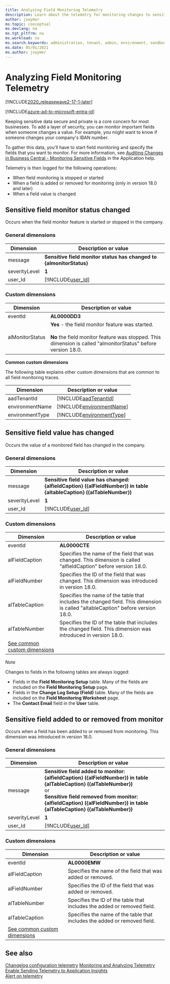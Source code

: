 ```yaml
---
title: Analyzing Field Monitoring Telemetry
description: Learn about the telemetry for monitoring changes to sensitive data in Business Central  
author: jswymer
ms.topic: conceptual
ms.devlang: na
ms.tgt_pltfrm: na
ms.workload: na
ms.search.keywords: administration, tenant, admin, environment, sandbox, telemetry, data, sensitive
ms.date: 05/01/2021
ms.author: jswymer
---
```


# Analyzing Field Monitoring Telemetry

[!INCLUDE[2020_releasewave2-17-1-later](../includes/2020_releasewave2-17-1-later.md)]

[!INCLUDE[azure-ad-to-microsoft-entra-id](~/../shared-content/shared/azure-ad-to-microsoft-entra-id.md)]

Keeping sensitive data secure and private is a core concern for most businesses. To add a layer of security, you can monitor important fields when someone changes a value. For example, you might want to know if someone changes your company's IBAN number.

To gather this data, you'll have to start field monitoring and specify the fields that you want to monitor.  For more information, see [Auditing Changes in Business Central - Monitoring Sensitive Fields](/dynamics365/business-central/across-log-changes#monitoring-sensitive-fields) in the Application help.

Telemetry is then logged for the following operations:

- When field monitoring is stopped or started
- When a field is added or removed for monitoring (only in version 18.0 and later)
- When a field value is changed  

## <a name="status"></a>Sensitive field monitor status changed

Occurs when the field monitor feature is started or stopped in the company.

<!--
{"Component":"Dynamics 365 Business Central Server","Telemetry schema version":"1.0","telemetrySchemaVersion":"1.0","Component version":"17.0.18204.18458","componentVersion":"17.0.18204.18458","Environment type":"Production","environmentType":"Production","deprecatedKeys":"AadTenantId, Environment name, Environment type, Telemetry schema version, Component, Component version, Telemetry schema version, AadTenantId, Environment name, Environment type","AadTenantId":"common","aadTenantId":"common","component":"Dynamics 365 Business Central Server","eventId":"AL0000DD3","alObjectId":"1392","alDataClassification":"SystemMetadata","alObjectName":"Monitor Sensitive Field","alObjectType":"CodeUnit","almonitorStatus":"Yes"}

-->

### General dimensions

|Dimension|Description or value|
|---------|-----|
|message|**Sensitive field monitor status has changed to {almonitorStatus}**|
|severityLevel|**1**|
|user_Id|[!INCLUDE[user_Id](../includes/include-telemetry-user-id.md)] |

### Custom dimensions

|Dimension|Description or value|
|---------|-----|
|eventId|**AL0000DD3**|
|alMonitorStatus|**Yes** - the field monitor feature was started.<br /><br /> **No** the field monitor feature was stopped. This dimension is called "almonitorStatus" before version 18.0.|

<a name="other"></a>**Common custom dimensions**

The following table explains other custom dimensions that are common to all field monitoring traces. 

|Dimension|Description or value|
|---------|-----|
|aadTenantId| [!INCLUDE[aadTenantId](../includes/include-telemetry-dimension-aadtenantid.md)] |
|environmentName| [!INCLUDE[environmentName](../includes/include-telemetry-dimension-environment-name.md)] |
|environmentType| [!INCLUDE[environmentType](../includes/include-telemetry-dimension-environment-type.md)] |


## <a name="changed"></a>Sensitive field value has changed

Occurs the value of a monitored field has changed in the company.

<!-- example for reference:
{"Telemetry schema version":"1.0","telemetrySchemaVersion":"1.0","Component version":"17.0.18204.18458","componentVersion":"17.0.18204.18458","Environment type":"Production","environmentType":"Production","deprecatedKeys":"AadTenantId, Environment name, Environment type, Telemetry schema version, Component, Component version, Telemetry schema version, AadTenantId, Environment name, Environment type","aadTenantId":"common","AadTenantId":"common","alObjectId":"1367","component":"Dynamics 365 Business Central Server","Component":"Dynamics 365 Business Central Server","eventId":"AL0000CTE","alDataClassification":"SystemMetadata","altableCaption":"Customer","alfieldCaption":"Name","alObjectType":"CodeUnit","alObjectName":"Monitor Sensitive Field Data"}

-->

### General dimensions


|Dimension|Description or value|
|---------|---------|
|message|**Sensitive field value has changed: {alfieldCaption} ({alFieldNumber}) in table {altableCaption} ({alTableNumber})**|
|severityLevel|**1**|
|user_Id|[!INCLUDE[user_Id](../includes/include-telemetry-user-id.md)] |

### Custom dimensions

|Dimension|Description or value|
|---------|--------------------|
|eventId|**AL0000CTE**|
|alFieldCaption|Specifies the name of the field that was changed. This dimension is called "alfieldCaption" before version 18.0.|
|alFieldNumber|Specifies the ID of the field that was changed. This dimension was introduced in version 18.0. |
|alTableCaption|Specifies the name of the table that includes the changed field. This dimension is called "altableCaption" before version 18.0. |
|alTableNumber|Specifies the ID of the table that includes the changed field. This dimension was introduced in version 18.0. |
|[See common custom dimensions](#other)||

> [!NOTE]
> Changes to fields in the following tables are always logged: 
> - Fields in the **Field Monitoring Setup** table. Many of the fields are included on the **Field Monitoring Setup** page.
> - Fields in the **Change Log Setup (Field)** table. Many of the fields are included on the **Field Monitoring Worksheet** page.
> - The **Contact Email** field in the **User** table.

## <a name="added"></a>Sensitive field added to or removed from monitor

Occurs when a field has been added to or removed from monitoring. This dimension was introduced in version 18.0.

### General dimensions

|Dimension|Description or value|
|---------|-----|
|message|**Sensitive field added to monitor: {alfieldCaption} ({alFieldNumber}) in table {alTableCaption} ({alTableNumber})**<br />or<br />**Sensitive field removed from monitor: {alfieldCaption} ({alFieldNumber}) in table {alTableCaption} ({alTableNumber})**|
|severityLevel|**1**|
|user_Id|[!INCLUDE[user_Id](../includes/include-telemetry-user-id.md)] |


### Custom dimensions

|Dimension|Description or value|
|---------|--------------------|
|eventId|**AL0000EMW**|
|alFieldCaption|Specifies the name of the field that was added or removed. |
|alFieldNumber|Specifies the ID of the field that was added or removed.  |
|alTableNumber|Specifies the ID of the table that includes the added or removed field. |
|alTableCaption|Specifies the name of the table that includes the added or removed field.|
|[See common custom dimensions](#other)||


<!--
{"Telemetry schema version":"1.0","telemetrySchemaVersion":"1.0","extensionVersion":"18.1.24822.0","extensionPublisher":"Microsoft","Component version":"18.0.24800.0","Extension version":"18.1.24822.0","componentVersion":"18.0.24800.0","Environment type":"Production","Extension App Id":"437dbf0e-84ff-417a-965d-ed2bb9650972","environmentType":"Production","deprecatedKeys":"AadTenantId, Environment name, Environment type, Telemetry schema version, Component, Component version, Telemetry schema version, AadTenantId, Environment name, Environment type","Extension name":"Base Application","extensionName":"Base Application","alObjectType":"CodeUnit","alObjectName":"Monitor Sensitive Field Data","aadTenantId":"common","AadTenantId":"common","extensionId":"437dbf0e-84ff-417a-965d-ed2bb9650972","alObjectId":"1367","Component":"Dynamics 365 Business Central Server","component":"Dynamics 365 Business Central Server","eventId":"AL0000EMW","alDataClassification":"SystemMetadata","alFieldCaption":"Address 2","alTableCaption":"Customer","alFieldNumber":"6","alTableNumber":"18"}


{"Telemetry schema version":"1.0","telemetrySchemaVersion":"1.0","extensionPublisher":"Microsoft","Component version":"18.0.24800.0","Extension version":"18.1.24822.0","extensionVersion":"18.1.24822.0","componentVersion":"18.0.24800.0","Environment type":"Production","Extension App Id":"437dbf0e-84ff-417a-965d-ed2bb9650972","environmentType":"Production","deprecatedKeys":"AadTenantId, Environment name, Environment type, Telemetry schema version, Component, Component version, Telemetry schema version, AadTenantId, Environment name, Environment type","Extension name":"Base Application","extensionName":"Base Application","alObjectName":"Monitor Sensitive Field Data","alObjectType":"CodeUnit","aadTenantId":"common","AadTenantId":"common","extensionId":"437dbf0e-84ff-417a-965d-ed2bb9650972","alObjectId":"1367","component":"Dynamics 365 Business Central Server","Component":"Dynamics 365 Business Central Server","eventId":"AL0000EMW","alDataClassification":"SystemMetadata","alFieldCaption":"Name 2","alTableCaption":"Vendor","alFieldNumber":"4","alTableNumber":"23"}

-->
## See also
[Changelog configuration telemetry](telemetry-changelog-configuration-trace.md)
[Monitoring and Analyzing Telemetry](telemetry-overview.md)  
[Enable Sending Telemetry to Application Insights](telemetry-enable-application-insights.md)  
[Alert on telemetry](telemetry-alert.md)